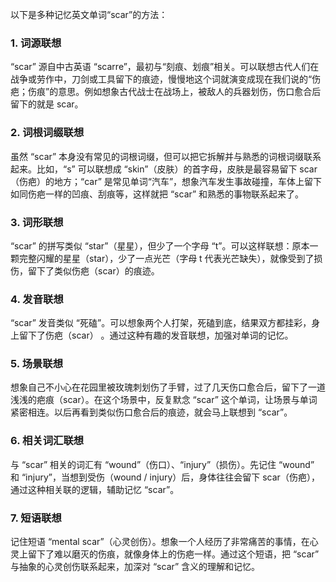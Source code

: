 以下是多种记忆英文单词“scar”的方法：

### 1. 词源联想
“scar” 源自中古英语 “scarre”，最初与“刻痕、划痕”相关。可以联想古代人们在战争或劳作中，刀剑或工具留下的痕迹，慢慢地这个词就演变成现在我们说的“伤疤；伤痕”的意思。例如想象古代战士在战场上，被敌人的兵器划伤，伤口愈合后留下的就是 scar。 

### 2. 词根词缀联想 
虽然 “scar” 本身没有常见的词根词缀，但可以把它拆解并与熟悉的词根词缀联系起来。比如，“s” 可以联想成 “skin”（皮肤）的首字母，皮肤是最容易留下 scar（伤疤）的地方；“car” 是常见单词“汽车”，想象汽车发生事故碰撞，车体上留下如同伤疤一样的凹痕、刮痕等，这样就把 “scar” 和熟悉的事物联系起来了。

### 3. 词形联想 
“scar” 的拼写类似 “star”（星星），但少了一个字母 “t”。可以这样联想：原本一颗完整闪耀的星星（star），少了一点光芒（字母 t 代表光芒缺失），就像受到了损伤，留下了类似伤疤（scar）的痕迹。 

### 4. 发音联想 
“scar” 发音类似 “死磕”。可以想象两个人打架，死磕到底，结果双方都挂彩，身上留下了伤疤（scar） 。通过这种有趣的发音联想，加强对单词的记忆。 

### 5. 场景联想 
想象自己不小心在花园里被玫瑰刺划伤了手臂，过了几天伤口愈合后，留下了一道浅浅的疤痕（scar）。在这个场景中，反复默念 “scar” 这个单词，让场景与单词紧密相连。以后再看到类似伤口愈合后的痕迹，就会马上联想到 “scar”。 

### 6. 相关词汇联想 
与 “scar” 相关的词汇有 “wound”（伤口）、“injury”（损伤）。先记住 “wound” 和 “injury”，当想到受伤（wound / injury）后，身体往往会留下 scar（伤疤），通过这种相关联的逻辑，辅助记忆 “scar”。 

### 7. 短语联想 
记住短语 “mental scar”（心灵创伤）。想象一个人经历了非常痛苦的事情，在心灵上留下了难以磨灭的伤痕，就像身体上的伤疤一样。通过这个短语，把 “scar” 与抽象的心灵创伤联系起来，加深对 “scar” 含义的理解和记忆。 